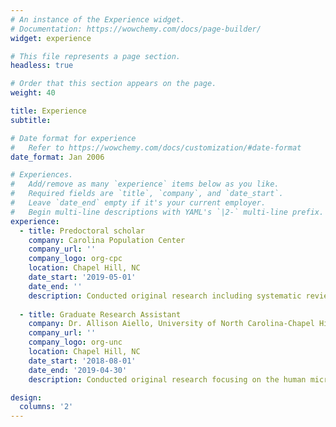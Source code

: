 ```yaml
---
# An instance of the Experience widget.
# Documentation: https://wowchemy.com/docs/page-builder/
widget: experience

# This file represents a page section.
headless: true

# Order that this section appears on the page.
weight: 40

title: Experience
subtitle:

# Date format for experience
#   Refer to https://wowchemy.com/docs/customization/#date-format
date_format: Jan 2006

# Experiences.
#   Add/remove as many `experience` items below as you like.
#   Required fields are `title`, `company`, and `date_start`.
#   Leave `date_end` empty if it's your current employer.
#   Begin multi-line descriptions with YAML's `|2-` multi-line prefix.
experience:
  - title: Predoctoral scholar
    company: Carolina Population Center
    company_url: ''
    company_logo: org-cpc
    location: Chapel Hill, NC
    date_start: '2019-05-01'
    date_end: ''
    description: Conducted original research including systematic reviews and observational studies (see publications)
        
  - title: Graduate Research Assistant
    company: Dr. Allison Aiello, University of North Carolina-Chapel Hill
    company_url: ''
    company_logo: org-unc
    location: Chapel Hill, NC
    date_start: '2018-08-01'
    date_end: '2019-04-30'
    description: Conducted original research focusing on the human microbiome (see publications)

design:
  columns: '2'
---
```

